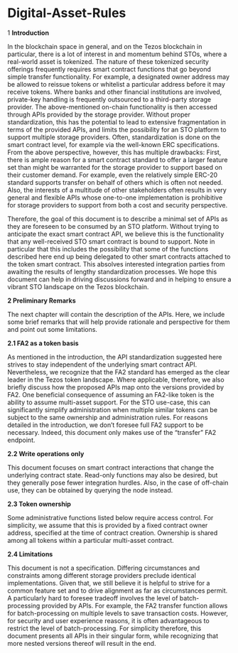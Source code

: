 # Digital-Asset-Rules

1 **Introduction**

In the blockchain space in general, and on the Tezos blockchain in particular, there is a lot of interest in and momentum behind STOs, where a real-world asset is tokenized. The nature of these tokenized security offerings frequently requires smart contract functions that go beyond simple transfer functionality. For example, a designated owner address may be allowed to reissue tokens or whitelist a particular address before it may receive tokens.
Where banks and other financial institutions are involved, private-key handling is frequently outsourced to a third-party storage provider. The above-mentioned on-chain functionality is then accessed through APIs provided by the storage provider. Without proper standardization, this has the potential to lead to extensive fragmentation in terms of the provided APIs, and limits the possibility for an STO platform to support multiple storage providers.
Often, standardization is done on the smart contract level, for example via the well-known ERC specifications. From the above perspective, however, this has multiple drawbacks: First, there is ample reason for a smart contract standard to offer a larger feature set than might be warranted for the storage provider to support based on their customer demand. For example, even the relatively simple ERC-20 standard supports transfer on behalf of others which is often not needed. Also, the interests of a multitude of other stakeholders often results in very general and flexible APIs whose one-to-one implementation is prohibitive for storage providers to support from both a cost and security perspective.


Therefore, the goal of this document is to describe a minimal set of APIs as they are foreseen to be consumed by an STO platform. Without trying to anticipate the exact smart contract API, we believe this is the functionality that any well-received STO smart contract is bound to support. Note in particular that this includes the possibility that some of the functions described here end up being delegated to other smart contracts attached to the token smart contract.
This absolves interested integration parties from awaiting the results of lengthy standardization processes. We hope this document can help in driving discussions forward and in helping to ensure a vibrant STO landscape on the Tezos blockchain.

**2 Preliminary Remarks**

The next chapter will contain the description of the APIs. Here, we include some brief remarks that will help provide rationale and perspective for them and point out some limitations.

**2.1 FA2 as a token basis**

As mentioned in the introduction, the API standardization suggested here strives to stay independent of the underlying smart contract API. Nevertheless, we recognize that the FA2 standard has emerged as the clear leader in the Tezos token landscape. Where applicable,
therefore, we also briefly discuss how the proposed APIs map onto the versions provided by FA2.
One beneficial consequence of assuming an FA2-like token is the ability to assume multi-asset support. For the STO use-case, this can significantly simplify administration when multiple similar tokens can be subject to the same ownership and administration rules.
For reasons detailed in the introduction, we don’t foresee full FA2 support to be necessary. Indeed, this document only makes use of the “transfer” FA2 endpoint.

**2.2 Write operations only**

This document focuses on smart contract interactions that change the underlying contract state. Read-only functions may also be desired, but they generally pose fewer integration hurdles. Also, in the case of off-chain use, they can be obtained by querying the node instead.

**2.3 Token ownership**

Some administrative functions listed below require access control. For simplicity, we assume that this is provided by a fixed contract owner address, specified at the time of contract creation. Ownership is shared among all tokens within a particular multi-asset contract.

**2.4 Limitations**

This document is not a specification. Differing circumstances and constraints among different storage providers preclude identical implementations. Given that, we still believe it is helpful to strive for a common feature set and to drive alignment as far as circumstances permit.
A particularly hard to foresee tradeoff involves the level of batch-processing provided by APIs. For example, the FA2 transfer function allows for batch-processing on multiple levels to save transaction costs. However, for security and user experience reasons, it is often advantageous to restrict the level of batch-processing. For simplicity therefore, this document presents all APIs in their singular form, while recognizing that more nested versions thereof will result in the end.
